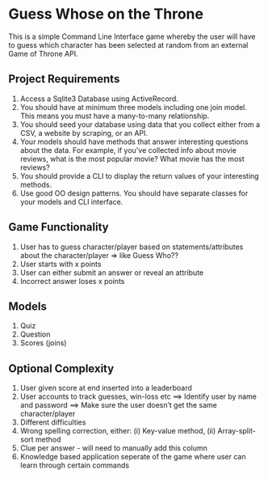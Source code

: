 # Guess Whose on the Throne

This is a simple Command Line Interface game whereby the user will have to guess which character has been selected at random from an external Game of Throne API.

## Project Requirements

1.  Access a Sqlite3 Database using ActiveRecord.
2.  You should have at minimum three models including one join model. This means you must have a many-to-many relationship.
3.  You should seed your database using data that you collect either from a CSV, a website by scraping, or an API.
4.  Your models should have methods that answer interesting questions about the data. For example, if you've collected info about movie reviews, what is the most popular movie? What movie has the most reviews?
5.  You should provide a CLI to display the return values of your interesting methods.  
6.  Use good OO design patterns. You should have separate classes for your models and CLI interface.

## Game Functionality

1.  User has to guess character/player based on statements/attributes about the character/player ⇒ like Guess Who??
2.  User starts with x points
3.  User can either submit an answer or reveal an attribute
4.  Incorrect answer loses x points

## Models

1.  Quiz
2.  Question
3.  Scores (joins)

## Optional Complexity

1.  User given score at end inserted into a leaderboard
2.  User accounts to track guesses, win-loss etc 
          ==> Identify user by name and password
          ==> Make sure the user doesn’t get the same character/player
3.  Different difficulties
4.  Wrong spelling correction, either: (i)  Key-value method,  (ii)  Array-split-sort method 
5.  Clue per answer - will need to manually add this column
6.  Knowledge based application seperate of the game where user can learn through certain commands 
